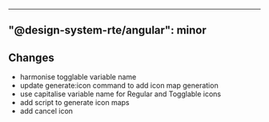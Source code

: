 ---
  "@design-system-rte/angular": minor
  ---
  
  ## Changes

- harmonise togglable variable name
- update generate:icon command to add icon map generation
- use capitalise variable name for Regular and Togglable icons
- add script to generate icon maps
- add cancel icon
